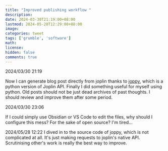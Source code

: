 ```yaml
---
title: "Improved publishing workflow "
description: 
date: 2024-03-30T21:19:00+08:00
lastmod: 2024-05-28T12:29:00+08:00
image: 
categories: tweet
tags: ['grumble', 'software']
math: 
license: 
hidden: false
comments: true
---
```


2024/03/30 21:19

Now I can generate blog post directly from joplin thanks to [joppy](https://github.com/marph91/joppy), which is a python version of Joplin API. Finally I did something useful for myself using python. Old posts should not be just dead archives of past thoughts. I should review and improve them after some period.

2024/03/30 23:06

If I could simply use Obsidian or VS Code to edit the files, why should I configure this mess? For the sake of open source? I'm tired...

2024/05/28 12:22
I dived in to the source code of joppy, which is not complicated at all. It's just making requests to joplin's native API. Scrutinising other's work is really the best way to improve.

